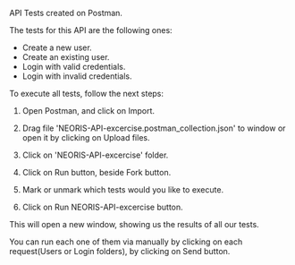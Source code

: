 API Tests created on Postman.

The tests for this API are the following ones:
- Create a new user.
- Create an existing user.
- Login with valid credentials.
- Login with invalid credentials.

To execute all tests, follow the next steps:

1. Open Postman, and click on Import.

2. Drag file 'NEORIS-API-excercise.postman_collection.json' to window or open it by clicking on Upload files.

3. Click on 'NEORIS-API-excercise' folder.

4. Click on Run button, beside Fork button.

5. Mark or unmark which tests would you like to execute.

6. Click on Run NEORIS-API-excercise button.

This will open a new window, showing us the results of all our tests.

You can run each one of them via manually by clicking on each request(Users or Login folders), by clicking on Send button.